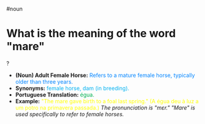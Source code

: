 #noun

# What is the meaning of the word "mare"
?
* **(Noun) Adult Female Horse:** <span style="color:rgb(0, 132, 255)">Refers to a mature female horse, typically older than three years.</span>
* **Synonyms:** <span style="color:rgb(0, 176, 240)">female horse, dam (in breeding).</span>
* **Portuguese Translation:** <span style="color:rgb(0, 176, 80)">égua.</span>
* **Example:** <span style="color:rgb(255, 255, 0)">"The mare gave birth to a foal last spring." (A égua deu à luz a um potro na primavera passada.)</span>
*The pronunciation is "mɛr." "Mare" is used specifically to refer to female horses.*
<!--SR:!2025-06-12,3,250-->